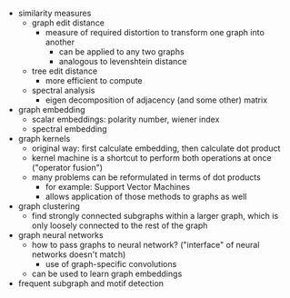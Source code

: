 - similarity measures
	- graph edit distance
		- measure of required distortion to transform one graph into another
			- can be applied to any two graphs
			- analogous to levenshtein distance
	- tree edit distance
		- more efficient to compute
	- spectral analysis
		- eigen decomposition of adjacency (and some other) matrix
- graph embedding
	- scalar embeddings: polarity number, wiener index
	- spectral embedding
- graph kernels
	- original way: first calculate embedding, then calculate dot product
	- kernel machine is a shortcut to perform both operations at once ("operator fusion")
	- many problems can be reformulated in terms of dot products
		- for example: Support Vector Machines
		- allows application of those methods to graphs as well
- graph clustering
	- find strongly connected subgraphs within a larger graph, which is only loosely connected to the rest of the graph
- graph neural networks
	- how to pass graphs to neural network? ("interface" of neural networks doesn't match)
		- use of graph-specific convolutions
	- can be used to learn graph embeddings
- frequent subgraph and motif detection